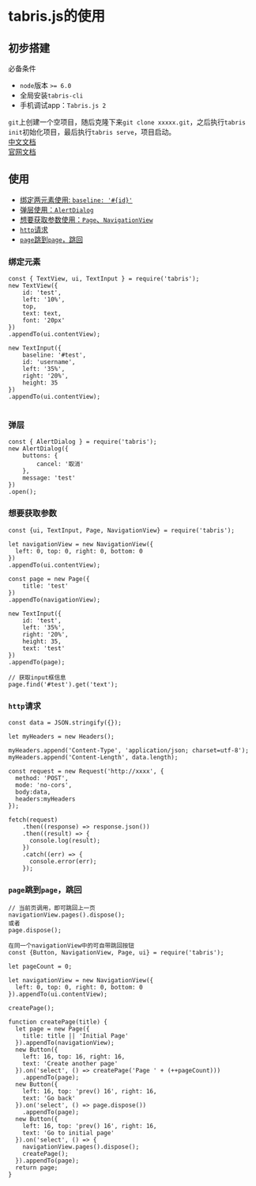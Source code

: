 # tabris.js的使用

## 初步搭建

必备条件

-  `node`版本 `>= 6.0`
-  全局安装`tabris-cli`
-  手机调试app：`Tabris.js 2`

`git`上创建一个空项目，随后克隆下来`git clone xxxxx.git`，之后执行`tabris init`初始化项目，最后执行`tabris serve`，项目启动。  
[中文文档](https://youjingyu.github.io/Tabris-Documention/)  
[官网文档](https://tabrisjs.com/documentation/latest/)

## 使用

-  <a href='#2.1'>绑定两元素使用: `baseline: '#{id}'`</a>
-  <a href='#2.2'>弹层使用：`AlertDialog`</a>
-  <a href='#2.3'>想要获取参数使用：`Page`、`NavigationView`</a>
-  <a href='#2.4'>`http`请求</a>
-  <a href='#2.5'>`page`跳到`page`，跳回</a>

### <a name='2.1'></a>绑定元素

```
const { TextView, ui, TextInput } = require('tabris');
new TextView({
	id: 'test',
	left: '10%', 
	top,
	text: text,
	font: '20px'
})
.appendTo(ui.contentView);

new TextInput({
    baseline: '#test',
    id: 'username',
    left: '35%', 
    right: '20%',
    height: 35
})
.appendTo(ui.contentView);
    
```

### <a name='#2.2'></a>弹层

```
const { AlertDialog } = require('tabris');
new AlertDialog({
	buttons: {
	    cancel: '取消'
	},
	message: 'test'
})
.open();
```

### <a name='2.3'></a>想要获取参数

```
const {ui, TextInput, Page, NavigationView} = require('tabris');

let navigationView = new NavigationView({
  left: 0, top: 0, right: 0, bottom: 0
})
.appendTo(ui.contentView);
	
const page = new Page({
    title: 'test'
})
.appendTo(navigationView);

new TextInput({
    id: 'test',
    left: '35%', 
    right: '20%',
    height: 35,
    text: 'test'
})
.appendTo(page);

// 获取input框信息
page.find('#test').get('text');
```

### <a name='2.4'></a>`http`请求

```
const data = JSON.stringify({});

let myHeaders = new Headers();

myHeaders.append('Content-Type', 'application/json; charset=utf-8');
myHeaders.append('Content-Length', data.length);

const request = new Request('http://xxxx', {
  method: 'POST', 
  mode: 'no-cors',
  body:data,
  headers:myHeaders
});

fetch(request)
	.then((response) => response.json())
	.then((result) => {
	  console.log(result);
	})
	.catch((err) => {
	  console.error(err);
	});
```

### <a name='2.5'></a>`page`跳到`page`，跳回

```
// 当前页调用，即可跳回上一页
navigationView.pages().dispose();
或者
page.dispose();

在同一个navigationView中的可自带跳回按钮
const {Button, NavigationView, Page, ui} = require('tabris');

let pageCount = 0;

let navigationView = new NavigationView({
  left: 0, top: 0, right: 0, bottom: 0
}).appendTo(ui.contentView);

createPage();

function createPage(title) {
  let page = new Page({
    title: title || 'Initial Page'
  }).appendTo(navigationView);
  new Button({
    left: 16, top: 16, right: 16,
    text: 'Create another page'
  }).on('select', () => createPage('Page ' + (++pageCount)))
    .appendTo(page);
  new Button({
    left: 16, top: 'prev() 16', right: 16,
    text: 'Go back'
  }).on('select', () => page.dispose())
    .appendTo(page);
  new Button({
    left: 16, top: 'prev() 16', right: 16,
    text: 'Go to initial page'
  }).on('select', () => {
    navigationView.pages().dispose();
    createPage();
  }).appendTo(page);
  return page;
}

```